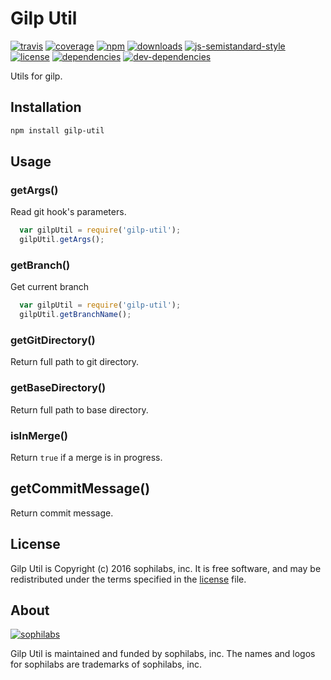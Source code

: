 # Gilp Util

[![travis][travis-image]][travis-url]
[![coverage][coveralls-image]][coveralls-url]
[![npm][npm-image]][npm-url]
[![downloads][downloads-image]][downloads-url]
[![js-semistandard-style][semi-image]][semi-url]
[![license][license-image]][license-url]
[![dependencies][dependencies-image]][dependencies-url]
[![dev-dependencies][dev-dependencies-image]][dev-dependencies-url]

Utils for gilp.

## Installation

```bash
npm install gilp-util
```

## Usage

### getArgs()

Read git hook's parameters.

```javascript
  var gilpUtil = require('gilp-util');
  gilpUtil.getArgs();
```

### getBranch()

Get current branch

```javascript
  var gilpUtil = require('gilp-util');
  gilpUtil.getBranchName();
```

### getGitDirectory()

Return full path to git directory.

### getBaseDirectory()

Return full path to base directory.

### isInMerge()

Return `true` if a merge is in progress.

## getCommitMessage()

Return commit message.

## License

Gilp Util is Copyright (c) 2016 sophilabs, inc. It is free software, and may be
redistributed under the terms specified in the [license] file.

## About

[![sophilabs][sophilabs-image]][sophilabs-url]

Gilp Util is maintained and funded by sophilabs, inc. The names and logos for
sophilabs are trademarks of sophilabs, inc.

[license]: /LICENSE
[sophilabs-image]: https://res.cloudinary.com/jsconfuy/image/upload/c_pad,f_auto,h_200,w_200,e_trim/v1426608244/xuwbunompvfjaxuazlwo.png
[sophilabs-url]: https://sophilabs.co
[travis-image]: https://img.shields.io/travis/sophilabs/gilp-util.svg?style=flat-square
[travis-url]: https://travis-ci.org/sophilabs/gilp-util
[npm-image]: https://img.shields.io/npm/v/gilp-util.svg?style=flat-square
[npm-url]: https://npmjs.org/package/gilp-util
[downloads-image]: https://img.shields.io/npm/dm/gilp-util.svg?style=flat-square
[downloads-url]: https://npmjs.org/package/gilp-util
[semi-image]: https://img.shields.io/badge/code%20style-semistandard-brightgreen.svg?style=flat-square
[semi-url]: https://github.com/Flet/semistandard
[coveralls-image]: https://img.shields.io/coveralls/sophilabs/gilp-util.svg?style=flat-square
[coveralls-url]: https://coveralls.io/github/sophilabs/gilp-util?branch=master
[license-image]: https://img.shields.io/github/license/sophilabs/gilp-util.svg?style=flat-square
[license-url]: /LICENSE
[dependencies-image]: https://david-dm.org/sophilabs/gilp-util.svg?style=flat-square
[dependencies-url]: https://david-dm.org/sophilabs/gilp-util
[dev-dependencies-image]: https://david-dm.org/sophilabs/gilp-util/dev-status.svg?style=flat-square
[dev-dependencies-url]: https://david-dm.org/sophilabs/gilp-util#info=devDependencies
